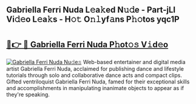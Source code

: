 ## Gabriella Ferri Nuda L𝚎a𝚔ed N𝚞𝚍e - Part-jLI Vi𝚍𝚎o L𝚎a𝚔s - H𝚘𝚝 O𝚗𝚕yf𝚊ns P𝚑𝚘tos yqc1P

# <h2><a href="http://kfdnriu.oniu.top/?m=Gabriella+Ferri+Nuda">🔗👉 🔴 Gabriella Ferri Nuda P𝚑ot𝚘𝚜 V𝚒d𝚎o</a></h2>

[![Gabriella Ferri Nuda Nu𝚍e𝚜](https://i.imgur.com/0qMVB7G.gif)](http://kfdnriu.oniu.top/?m=Gabriella+Ferri+Nuda)
Web-based entertainer and digital media artist Gabriella Ferri Nuda, acclaimed for publishing dance and lifestyle tutorials through solo and collaborative dance acts and compact clips. Gifted ventriloquist Gabriella Ferri Nuda, famed for their exceptional skills and accomplishments in manipulating inanimate objects to appear as if they're speaking.  
